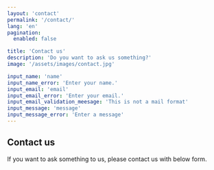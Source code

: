 ```yaml
---
layout: 'contact'
permalink: '/contact/'
lang: 'en'
pagination:
  enabled: false

title: 'Contact us'
description: 'Do you want to ask us something?'
image: '/assets/images/contact.jpg'

input_name: 'name'
input_name_error: 'Enter your name.'
input_email: 'email'
input_email_error: 'Enter your email.'
input_email_validation_meesage: 'This is not a mail format'
input_message: 'message'
input_message_error: 'Enter a message'
---
```


## Contact us
If you want to ask something to us, please contact us with below form.
